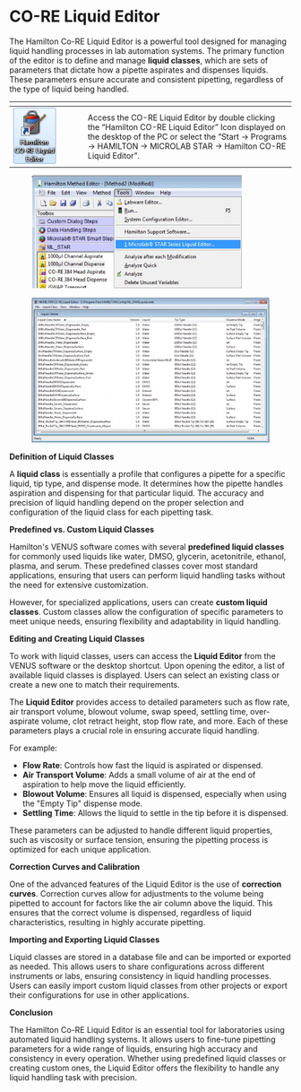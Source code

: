 # CO-RE Liquid Editor‌

The Hamilton Co-RE Liquid Editor is a powerful tool designed for managing liquid handling processes in lab automation systems. The primary function of the editor is to define and manage **liquid classes**, which are sets of parameters that dictate how a pipette aspirates and dispenses liquids. These parameters ensure accurate and consistent pipetting, regardless of the type of liquid being handled.

<table data-header-hidden><thead><tr><th width="119"></th><th></th></tr></thead><tbody><tr><td><img src="../../.gitbook/assets/image (11) (1) (1) (1) (1) (1) (1) (1) (1) (1) (1) (1) (1) (1) (1) (1) (1).png" alt="" data-size="original"></td><td>Access the CO-RE Liquid Editor‌ by double clicking the “Hamilton CO-RE Liquid Editor‌” Icon displayed on the desktop of the PC or select the “Start -> Programs -> HAMILTON -> MICROLAB STAR -> Hamilton CO-RE Liquid Editor‌”.</td></tr></tbody></table>

<div>

<figure><img src="../../.gitbook/assets/Image_1382.jpg" alt="" width="375"><figcaption></figcaption></figure>

 

<figure><img src="../../.gitbook/assets/image (12) (1) (1) (1) (1) (1) (1) (1) (1) (1) (1) (1) (1) (1) (1) (1) (1).png" alt="" width="462"><figcaption></figcaption></figure>

</div>

**Definition of Liquid Classes**

A **liquid class** is essentially a profile that configures a pipette for a specific liquid, tip type, and dispense mode. It determines how the pipette handles aspiration and dispensing for that particular liquid. The accuracy and precision of liquid handling depend on the proper selection and configuration of the liquid class for each pipetting task.

**Predefined vs. Custom Liquid Classes**

Hamilton's VENUS software comes with several **predefined liquid classes** for commonly used liquids like water, DMSO, glycerin, acetonitrile, ethanol, plasma, and serum. These predefined classes cover most standard applications, ensuring that users can perform liquid handling tasks without the need for extensive customization.

However, for specialized applications, users can create **custom liquid classes**. Custom classes allow the configuration of specific parameters to meet unique needs, ensuring flexibility and adaptability in liquid handling.

**Editing and Creating Liquid Classes**

To work with liquid classes, users can access the **Liquid Editor** from the VENUS software or the desktop shortcut. Upon opening the editor, a list of available liquid classes is displayed. Users can select an existing class or create a new one to match their requirements.

The **Liquid Editor** provides access to detailed parameters such as flow rate, air transport volume, blowout volume, swap speed, settling time, over-aspirate volume, clot retract height, stop flow rate, and more. Each of these parameters plays a crucial role in ensuring accurate liquid handling.

For example:

* **Flow Rate**: Controls how fast the liquid is aspirated or dispensed.
* **Air Transport Volume**: Adds a small volume of air at the end of aspiration to help move the liquid efficiently.
* **Blowout Volume**: Ensures all liquid is dispensed, especially when using the "Empty Tip" dispense mode.
* **Settling Time**: Allows the liquid to settle in the tip before it is dispensed.

These parameters can be adjusted to handle different liquid properties, such as viscosity or surface tension, ensuring the pipetting process is optimized for each unique application.

**Correction Curves and Calibration**

One of the advanced features of the Liquid Editor is the use of **correction curves**. Correction curves allow for adjustments to the volume being pipetted to account for factors like the air column above the liquid. This ensures that the correct volume is dispensed, regardless of liquid characteristics, resulting in highly accurate pipetting.

**Importing and Exporting Liquid Classes**

Liquid classes are stored in a database file and can be imported or exported as needed. This allows users to share configurations across different instruments or labs, ensuring consistency in liquid handling processes. Users can easily import custom liquid classes from other projects or export their configurations for use in other applications.

**Conclusion**

The Hamilton Co-RE Liquid Editor is an essential tool for laboratories using automated liquid handling systems. It allows users to fine-tune pipetting parameters for a wide range of liquids, ensuring high accuracy and consistency in every operation. Whether using predefined liquid classes or creating custom ones, the Liquid Editor offers the flexibility to handle any liquid handling task with precision.
